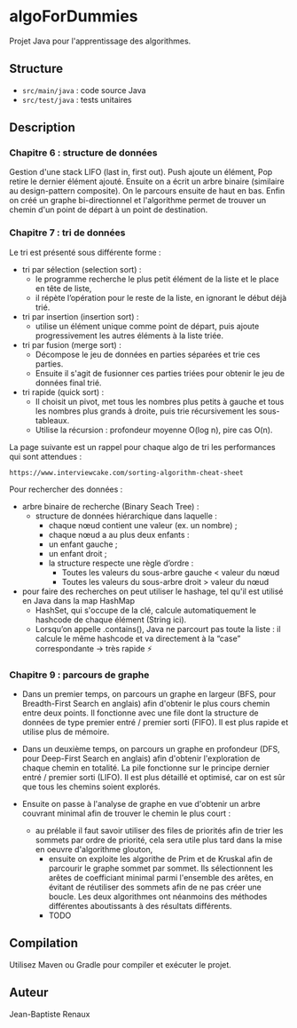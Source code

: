 # algoForDummies

Projet Java pour l'apprentissage des algorithmes.

## Structure
- `src/main/java` : code source Java
- `src/test/java` : tests unitaires

## Description 

### Chapitre 6 : structure de données

Gestion d'une stack LIFO (last in, first out). Push ajoute un élément, Pop retire le dernier élément ajouté.
Ensuite on a écrit un arbre binaire (similaire au design-pattern composite). On le parcours ensuite de haut en bas.
Enfin on créé un graphe bi-directionnel et l'algorithme permet de trouver un chemin d'un point de départ à un
point de destination.

### Chapitre 7 : tri de données

Le tri est présenté sous différente forme : 
- tri par sélection (selection sort) : 
    - le programme recherche le plus petit élément de la liste et le place en tête de liste,
    - il répète l’opération pour le reste de la liste, en ignorant le début déjà trié.
- tri par insertion (insertion sort) : 
    -  utilise un élément unique comme point de départ, puis ajoute progressivement les autres éléments à la liste triée.
- tri par fusion (merge sort) : 
    - Décompose le jeu de données en parties séparées et trie ces parties.
    - Ensuite il s'agit de fusionner ces parties triées pour obtenir le jeu de données final trié.
- tri rapide (quick sort) :
    - Il choisit un pivot, met tous les nombres plus petits à gauche 
        et tous les nombres plus grands à droite, puis trie récursivement les sous-tableaux.
    - Utilise la récursion : profondeur moyenne O(log n), pire cas O(n).

La page suivante est un rappel pour chaque algo de tri les performances qui sont attendues : 

    https://www.interviewcake.com/sorting-algorithm-cheat-sheet

Pour rechercher des données :
- arbre binaire de recherche (Binary Seach Tree) : 
    - structure de données hiérarchique dans laquelle :
        - chaque nœud contient une valeur (ex. un nombre) ;
        - chaque nœud a au plus deux enfants :
        - un enfant gauche ;
        - un enfant droit ;
        - la structure respecte une règle d’ordre :
          - Toutes les valeurs du sous-arbre gauche < valeur du nœud
          - Toutes les valeurs du sous-arbre droit > valeur du nœud
- pour faire des recherches on peut utiliser le hashage, tel qu'il est utilisé en Java dans la map HashMap
    - HashSet, qui s'occupe de la clé, calcule automatiquement le hashcode de chaque élément (String ici).
    - Lorsqu’on appelle .contains(), Java ne parcourt pas toute la liste : il calcule le même hashcode et va directement à la “case” correspondante → très rapide ⚡ 

### Chapitre 9 : parcours de graphe

- Dans un premier temps, on parcours un graphe en largeur (BFS, pour Breadth-First Search en anglais) afin d'obtenir le plus cours chemin entre deux points. Il fonctionne avec une file dont la structure de données de type premier entré / premier sorti (FIFO). Il est plus rapide et utilise plus de mémoire.

- Dans un deuxième temps, on parcours un graphe en profondeur (DFS, pour Deep-First Search en anglais) afin d'obtenir l'exploration de chaque chemin en totalité. La pile fonctionne sur le principe dernier entré / premier sorti (LIFO). Il est plus détaillé et optimisé, car on est sûr que tous les chemins soient explorés.

- Ensuite on passe à l'analyse de graphe en vue d'obtenir un arbre couvrant minimal afin de trouver le chemin le plus court :
  - au prélable il faut savoir utiliser des files de priorités afin de trier les sommets par ordre de priorité, cela sera utile plus tard dans la mise en oeuvre d'algorithme glouton,
    - ensuite on exploite les algorithe de Prim et de Kruskal afin de parcourir le graphe sommet par sommet. Ils sélectionnent les arêtes de coefficiant minimal parmi l'ensemble des arêtes, en évitant de réutiliser des sommets afin de ne pas créer une boucle. Les deux algorithmes ont néanmoins des méthodes différentes aboutissants à des résultats différents.
    - TODO
## Compilation
Utilisez Maven ou Gradle pour compiler et exécuter le projet.

## Auteur
Jean-Baptiste Renaux